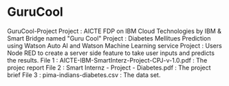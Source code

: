 # GuruCool
GuruCool-Project
Project : AICTE FDP on IBM Cloud Technologies by IBM & Smart Bridge named "Guru Cool"
Project : Diabetes Mellitues Prediction using Watson Auto AI and Watson Machine Learning service
Project : Users Node RED to create a server side feature to take user inputs and predicts the results.
File 1  : AICTE-IBM-SmartInterz-Project-CPJ-v-1.0.pdf
        : The projec report 
File 2  : Smart Internz - Project - Diabetes.pdf
        : The project brief
File 3  : pima-indians-diabetes.csv
        : The data set.
